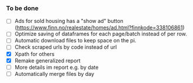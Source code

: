 
### To be done
- [ ] Ads for sold housing has a "show ad" button (https://www.finn.no/realestate/homes/ad.html?finnkode=338106861)
- [ ] Optimize saving of dataframes for each page/batch instead of per row.
- [ ] Automatic download files to keep space on the pi.
- [ ] Check scraped urls by code instead of url
- [x] Xpath for others
- [x] Remake generalized report
- [ ] More details im report e.g. by date
- [ ] Automatically merge files by day